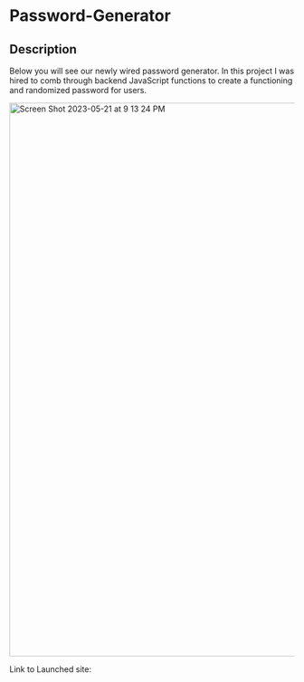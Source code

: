 # Password-Generator
## Description
Below you will see our newly wired password generator. In this project I was hired to comb through backend JavaScript functions to create a functioning and randomized password for users. 

<img width="978" alt="Screen Shot 2023-05-21 at 9 13 24 PM" src="https://github.com/TheIanAnderson/Password-Generator/assets/131201726/fde0c1fb-7fb1-4c76-ba65-8a51c36348ab">


Link to Launched site:
